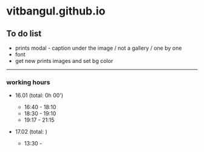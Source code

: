 # vitbangul.github.io

To do list
-----------

* prints modal - caption under the image / not a gallery / one by one
* font
* get new prints images and set bg color

---------------

### working hours
* 16.01 (total: 0h 00')
  - 16:40 - 18:10
  - 18:30 - 19:10
  - 19:17 - 21:15

* 17.02 (total: )
  - 13:30 - 
